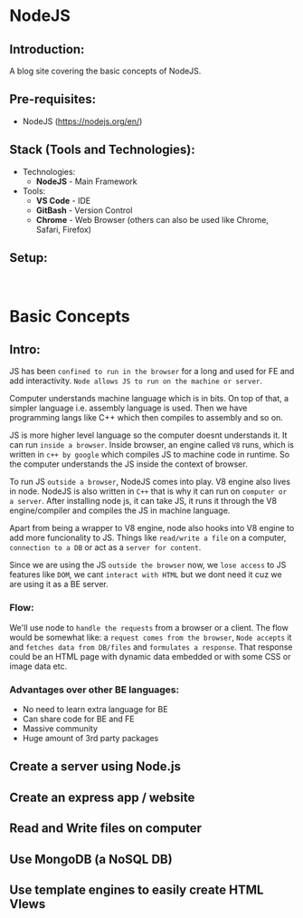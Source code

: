 # NodeJS

## Introduction:

A blog site covering the basic concepts of NodeJS.

## Pre-requisites:

- NodeJS (https://nodejs.org/en/)

## Stack (Tools and Technologies):

- Technologies:
  - <b>NodeJS</b> - Main Framework
- Tools:
  - <b>VS Code</b> - IDE
  - <b>GitBash</b> - Version Control
  - <b>Chrome</b> - Web Browser (others can also be used like Chrome, Safari, Firefox)

Setup:
------

</br>

# Basic Concepts

## Intro:
  JS has been `confined to run in the browser` for a long and used for FE and add interactivity. `Node allows JS to run on the machine or server`.

  Computer understands machine language which is in bits. On top of that, a simpler language i.e. assembly language is used. Then we have programming langs like C++ which then compiles to assembly and so on.

  JS is more higher level language so the computer doesnt understands it. It can run `inside a browser`. Inside browser, an engine called `V8` runs, which is written in `c++ by google` which compiles JS to machine code in runtime. So the computer understands the JS inside the context of browser.

  To run JS `outside a browser`, NodeJS comes into play. V8 engine also lives in node. NodeJS is also written in `C++` that is why it can run on `computer or a server`. After installing node js, it can take JS, it runs it through the V8 engine/compiler and compiles the JS in machine language.

  Apart from being a wrapper to V8 engine, node also hooks into V8 engine to add more funcionality to JS. Things like `read/write a file` on a computer, `connection to a DB` or act as a `server for content`.

  Since we are using the JS `outside the browser` now, we `lose access` to JS features like `DOM`, we cant `interact with HTML` but we dont need it cuz we are using it as a BE server.

  ### Flow:
  
  We'll use node to `handle the requests` from a browser or a client. The flow would be somewhat like: a `request comes from the browser`, `Node accepts` it and `fetches data from DB/files` and `formulates a response`. That response could be an HTML page with dynamic data embedded or with some CSS or image data etc.

  ### Advantages over other BE languages:

  - No need to learn extra language for BE
  - Can share code for BE and FE
  - Massive community
  - Huge amount of 3rd party packages

## Create a server using Node.js

## Create an express app / website

## Read and Write files on computer

## Use MongoDB (a NoSQL DB)

## Use template engines to easily create HTML VIews
